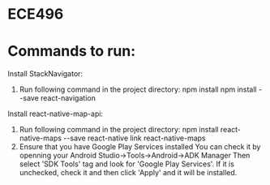 # ECE496
# Commands to run:

Install StackNavigator:
1. Run following command in the project directory:
npm install
npm install --save react-navigation

Install react-native-map-api:
1. Run following command in the project directory:
npm install react-native-maps --save
react-native link react-native-maps
2. Ensure that you have Google Play Services installed
You can check it by openning your Android Studio->Tools->Android->ADK Manager
Then select 'SDK Tools' tag and look for 'Google Play Services'.
If it is unchecked, check it and then click 'Apply' and it will be installed.
